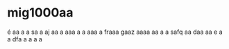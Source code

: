 # mig1000aa
é
aa
a
a
sa
a
aj
aa
a
aaa
a
a
aaa
a
fraaa
gaaz
aaaa
aa
a
a
safq
aa
daa
aa
e
a
a
dfa
a
a
a
a
